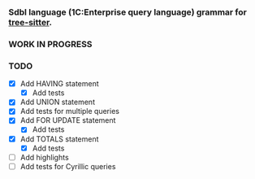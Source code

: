 
### Sdbl language (1C:Enterprise query language) grammar for [tree-sitter](https://github.com/tree-sitter/tree-sitter).

### WORK IN PROGRESS

### TODO

- [x] Add HAVING statement
    - [x] Add tests
- [x] Add UNION statement
- [x] Add tests for multiple queries
- [x] Add FOR UPDATE statement
    - [x] Add tests
- [x] Add TOTALS statement
    - [x] Add tests
- [ ] Add highlights
- [ ] Add tests for Cyrillic queries
